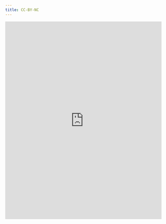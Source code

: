 ```yaml
---
title: CC-BY-NC
---
```


<iframe src="https://www.theatlantic.com/politics/archive/2018/08/what-trumps-supporters-think-of-corruption/568147/" width="500" height="631" style="border:none;overflow:hidden" scrolling="yes" frameborder="0" allowTransparency="true" allow="encrypted-media"></iframe>
